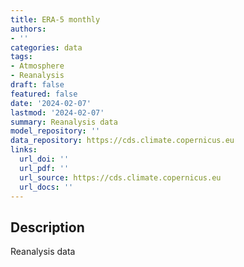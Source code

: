 ```yaml
---
title: ERA-5 monthly
authors:
- ''
categories: data
tags:
- Atmosphere
- Reanalysis
draft: false
featured: false
date: '2024-02-07'
lastmod: '2024-02-07'
summary: Reanalysis data
model_repository: ''
data_repository: https://cds.climate.copernicus.eu
links:
  url_doi: ''
  url_pdf: ''
  url_source: https://cds.climate.copernicus.eu
  url_docs: ''
---
```


## Description

Reanalysis data

